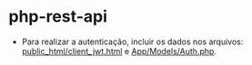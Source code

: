 # php-rest-api
- Para realizar a autenticação, incluir os dados nos arquivos:
[public_html/client_jwt.html](https://github.com/jimmiehaskell/php-rest-api/blob/master/public_html/client_jwt.html) e [App/Models/Auth.php](https://github.com/jimmiehaskell/php-rest-api/blob/master/App/Models/Auth.php).
